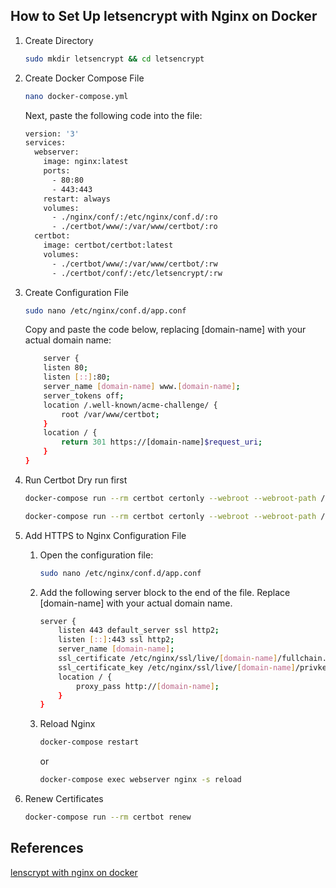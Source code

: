 ## How to Set Up letsencrypt with Nginx on Docker
1. Create Directory
    ```bash
    sudo mkdir letsencrypt && cd letsencrypt
    ```

2. Create Docker Compose File
    ```bash
    nano docker-compose.yml
    ```
    Next, paste the following code into the file:
    ```bash
    version: '3'
    services:
      webserver:
        image: nginx:latest
        ports:
          - 80:80
          - 443:443
        restart: always
        volumes:
          - ./nginx/conf/:/etc/nginx/conf.d/:ro
          - ./certbot/www/:/var/www/certbot/:ro
      certbot:
        image: certbot/certbot:latest
        volumes:
          - ./certbot/www/:/var/www/certbot/:rw
          - ./certbot/conf/:/etc/letsencrypt/:rw
    ```

3. Create Configuration File
    ```bash
    sudo nano /etc/nginx/conf.d/app.conf
    ```
    Copy and paste the code below, replacing [domain-name] with your actual domain name:

    ```bash
        server {
        listen 80;
        listen [::]:80;
        server_name [domain-name] www.[domain-name];
        server_tokens off;
        location /.well-known/acme-challenge/ {
            root /var/www/certbot;
        }
        location / {
            return 301 https://[domain-name]$request_uri;
        }
    }
    ```
4. Run Certbot
    Dry run first
    ```bash
    docker-compose run --rm certbot certonly --webroot --webroot-path /var/www/certbot/ --dry-run -d [domain-name]
    ```

    ```bash
    docker-compose run --rm certbot certonly --webroot --webroot-path /var/www/certbot/ -d [domain-name]
    ```
5. Add HTTPS to Nginx Configuration File
    1. Open the configuration file:
        ```bash
        sudo nano /etc/nginx/conf.d/app.conf
        ```
    2. Add the following server block to the end of the file. Replace [domain-name] with your actual domain name.
        ```bash
        server {
            listen 443 default_server ssl http2;
            listen [::]:443 ssl http2;
            server_name [domain-name];
            ssl_certificate /etc/nginx/ssl/live/[domain-name]/fullchain.pem;
            ssl_certificate_key /etc/nginx/ssl/live/[domain-name]/privkey.pem;
            location / {
            	proxy_pass http://[domain-name];
            }
        }
        ```
    3. Reload Nginx
        ```bash
        docker-compose restart
        ```
        or
        ```bash
        docker-compose exec webserver nginx -s reload
        ```
6. Renew Certificates
    ```bash
    docker-compose run --rm certbot renew
    ```

## References
[lenscrypt with nginx on docker](https://phoenixnap.com/kb/letsencrypt-docker)